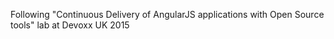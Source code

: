 Following "Continuous Delivery of AngularJS applications with Open Source tools" lab at Devoxx UK 2015